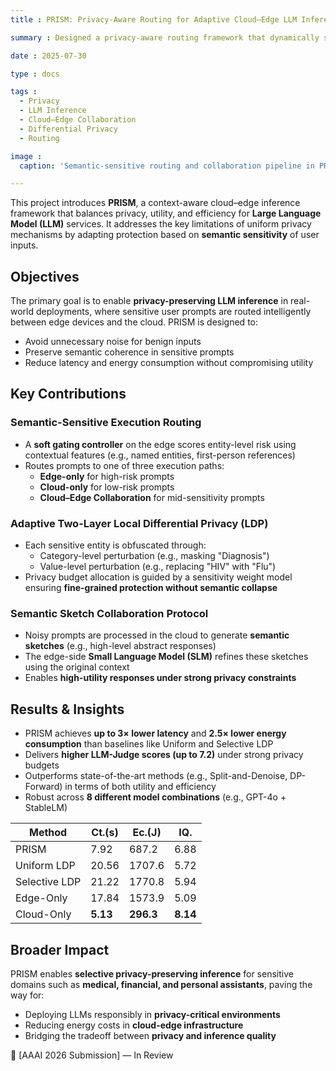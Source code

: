 ```yaml
---
title : PRISM: Privacy-Aware Routing for Adaptive Cloud–Edge LLM Inference with Semantic Sketch Collaboration

summary : Designed a privacy-aware routing framework that dynamically selects execution paths across cloud and edge for LLM inference, combining adaptive LDP and semantic sketching

date : 2025-07-30

type : docs

tags :
  - Privacy
  - LLM Inference
  - Cloud–Edge Collaboration
  - Differential Privacy
  - Routing

image :
  caption: 'Semantic-sensitive routing and collaboration pipeline in PRISM'

---
```


This project introduces **PRISM**, a context-aware cloud–edge inference framework that balances privacy, utility, and efficiency for **Large Language Model (LLM)** services. It addresses the key limitations of uniform privacy mechanisms by adapting protection based on **semantic sensitivity** of user inputs.

## Objectives

The primary goal is to enable **privacy-preserving LLM inference** in real-world deployments, where sensitive user prompts are routed intelligently between edge devices and the cloud. PRISM is designed to:
- Avoid unnecessary noise for benign inputs
- Preserve semantic coherence in sensitive prompts
- Reduce latency and energy consumption without compromising utility

## Key Contributions

### Semantic-Sensitive Execution Routing

- A **soft gating controller** on the edge scores entity-level risk using contextual features (e.g., named entities, first-person references)
- Routes prompts to one of three execution paths:
  - **Edge-only** for high-risk prompts
  - **Cloud-only** for low-risk prompts
  - **Cloud–Edge Collaboration** for mid-sensitivity prompts

### Adaptive Two-Layer Local Differential Privacy (LDP)

- Each sensitive entity is obfuscated through:
  - Category-level perturbation (e.g., masking "Diagnosis")
  - Value-level perturbation (e.g., replacing "HIV" with "Flu")
- Privacy budget allocation is guided by a sensitivity weight model ensuring **fine-grained protection without semantic collapse**

### Semantic Sketch Collaboration Protocol

- Noisy prompts are processed in the cloud to generate **semantic sketches** (e.g., high-level abstract responses)
- The edge-side **Small Language Model (SLM)** refines these sketches using the original context
- Enables **high-utility responses under strong privacy constraints**

## Results & Insights

- PRISM achieves **up to 3× lower latency** and **2.5× lower energy consumption** than baselines like Uniform and Selective LDP
- Delivers **higher LLM-Judge scores (up to 7.2)** under strong privacy budgets
- Outperforms state-of-the-art methods (e.g., Split-and-Denoise, DP-Forward) in terms of both utility and efficiency
- Robust across **8 different model combinations** (e.g., GPT-4o + StableLM)

| Method        | Ct.(s) | Ec.(J) | IQ.   |
|---------------|--------|--------|-------|
| PRISM         | 7.92   | 687.2  | 6.88  |
| Uniform LDP   | 20.56  | 1707.6 | 5.72  |
| Selective LDP | 21.22  | 1770.8 | 5.94  |
| Edge-Only     | 17.84  | 1573.9 | 5.09  |
| Cloud-Only    | **5.13**   | **296.3**  | **8.14**  |

## Broader Impact

PRISM enables **selective privacy-preserving inference** for sensitive domains such as **medical, financial, and personal assistants**, paving the way for:
- Deploying LLMs responsibly in **privacy-critical environments**
- Reducing energy costs in **cloud-edge infrastructure**
- Bridging the tradeoff between **privacy and inference quality**

📄 [AAAI 2026 Submission] — In Review

